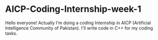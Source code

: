 # AICP-Coding-Internship-week-1
Hello everyone! Actually I'm doing a coding Internship in AICP (Artificial Intelligence Community of Pakistan). I'll write code in C++ for my coding tasks.
